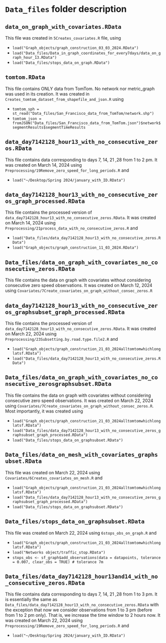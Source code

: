 # `Data_files` folder description

## `data_on_graph_with_covariates.RData`

This file was created in `5Creates_covariates.R` file, using  

- `load("Graph_objects/graph_construction_03_03_2024.RData")`
- `load("Data_files/Data_in_graph_coordinates_for_every7days/data_on_graph_hour_13.RData")`
- `load("Data_files/stops_data_on_graph.RData")`

## `tomtom.RData`

This file contains ONLY data from TomTom. No network nor metric_graph was used in its creation. It was created in `Creates_tomtom_dataset_from_shapefile_and_json.R` using 

- `tomtom_sph = st_read("Data_files/San_Francisco_data_from_TomTom/network.shp")`
- `tomtom_json = fromJSON("Data_files/San_Francisco_data_from_TomTom.json")$network$segmentResults$segmentTimeResults`


## `data_day7142128_hour13_with_no_consecutive_zeros.RData`

This file contains data corresponding to days 7, 14, 21 ,28 from 1 to 2 pm. It was created on March 14, 2024 using `Preprocessing/19Remove_zero_speed_for_long_periods.R` and 

- `load("~/Desktop/Spring 2024/january_with_ID.RData")`


## `data_day7142128_hour13_with_no_consecutive_zeros_graph_processed.RData`

This file contains the processed version of `data_day7142128_hour13_with_no_consecutive_zeros.RData`. It was created on March 14, 2024 using `Preprocessing/21process_data_with_no_consecutive_zeros.R` and 

- `load("Data_files/data_day7142128_hour13_with_no_consecutive_zeros.RData")`
- `load("Graph_objects/graph_construction_11_03_2024.RData")`



## `Data_files/data_on_graph_with_covariates_no_consecutive_zeros.RData`

This file contains the data on graph with covariates without considering consecutive zero speed observations. It was created on March 12, 2024 using `Covariates/7Create_covariates_on_graph_without_consec_zeros.R`

## `data_day7142128_hour13_with_no_consecutive_zeros_graphsubset_graph_processed.RData`

This file contains the processed version of `data_day7142128_hour13_with_no_consecutive_zeros.RData`. It was created on March 22, 2024 using `Preprocessing/23Subsetting.by.road.type.file2.R` and 

- `load("Graph_objects/graph_construction_21_03_2024alltomtomwhichlonglatsf.RData")`
- `load("Data_files/data_day7142128_hour13_with_no_consecutive_zeros.RData")`

## `Data_files/data_on_graph_with_covariates_no_consecutive_zerosgraphsubset.RData`

This file contains the data on graph with covariates without considering consecutive zero speed observations. It was created on March 22, 2024 using `Covariates/7Create_covariates_on_graph_without_consec_zeros.R`. Most importantly, it was created using 

- `load("Graph_objects/graph_construction_21_03_2024alltomtomwhichlonglatsf.RData")`
- `load("Data_files/data_day7142128_hour13_with_no_consecutive_zeros_graphsubset_graph_processed.RData")`
- `load("Data_files/stops_data_on_graphsubset.RData")`

## `Data_files/data_on_mesh_with_covariates_graphsubset.RData`

This file was created on March 22, 2024 using `Covariates/6Creates_covariates_on_mesh.R` and 

- `load("Graph_objects/graph_construction_21_03_2024alltomtomwhichlonglatsf.RData")`
- `load("Data_files/data_day7142128_hour13_with_no_consecutive_zeros_graphsubset_graph_processed.RData")`
- `load("Data_files/stops_data_on_graphsubset.RData")`

## `Data_files/stops_data_on_graphsubset.RData`

This file was created on March 22, 2024 using `6stops_obs_on_graph.R` and 

- `load("Graph_objects/graph_construction_21_03_2024alltomtomwhichlonglatsf.RData")`
- `load("Networks object/traffic_stop.RData")`
- `stops_obs <- sf_graph$add_observations(data = datapoints, tolerance = 0.007, clear_obs = TRUE) # tolerance 7m`


## `Data_files/data_day7142128_hour13and14_with_no_consecutive_zeros.RData`

This file contains data corresponding to days 7, 14, 21 ,28 from 1 to 3 pm. It is essentially the same as `Data_files/data_day7142128_hour13_with_no_consecutive_zeros.RData` with the exception that now we consider observations from 1 to 3 pm (before from 1 to 2 pm only). That is, we increase the time window to 2 hours now. It was created on March 22, 2024 using `Preprocessing/19Remove_zero_speed_for_long_periods.R` and 

- `load("~/Desktop/Spring 2024/january_with_ID.RData")`
